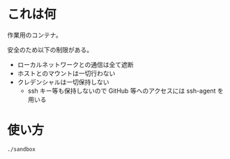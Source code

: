 # これは何

作業用のコンテナ。

安全のため以下の制限がある。

- ローカルネットワークとの通信は全て遮断
- ホストとのマウントは一切行わない
- クレデンシャルは一切保持しない
    - ssh キー等も保持しないので GitHub 等へのアクセスには ssh-agent を用いる

# 使い方

```
./sandbox
```
